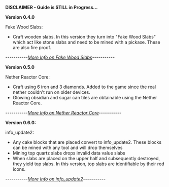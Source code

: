 **DISCLAIMER - Guide is STILL in Progress...**

**Version 0.4.0**

Fake Wood Slabs: 
- Craft wooden slabs. In this version they turn into "Fake Wood Slabs" which act like stone slabs and need to be mined with a pickaxe. These are also fire proof.

-----------*[More Info on Fake Wood Slabs](https://github.com/ToxicAbsence/More-Info/blob/main/Fake%20Wood%20Slabs.md)*-----------

**Version 0.5.0**

Nether Reactor Core:
- Craft using 6 iron and 3 diamonds. Added to the game since the real nether couldn't run on older devices.
- Glowing obsidian and sugar can tiles are obtainable using the Nether Reactor Core.

-----------*[More Info on Nether Reactor Core](https://github.com/ToxicAbsence/More-Info/blob/main/Nether%20Reactor%20Core.md)*-----------

**Version 0.6.0:**

info_update2:
- Any cake blocks that are placed convert to info_update2. These blocks can be mined with any tool and will drop themselves
- Mining top quartz slabs drops invalid data value slabs
- When slabs are placed on the upper half and subsequently destroyed, they yield top slabs. In this version, top slabs are identifiable by their red icons.

-----------*[More Info on info_update2](https://github.com/ToxicAbsence/More-Info/blob/main/info_update2.md)*-----------
